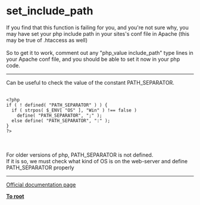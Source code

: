 # set_include_path



If you find that this function is failing for you, and you&apos;re not sure why, you may have set your php include path in your sites&apos;s conf file in Apache  (this may be true of .htaccess as well)<br><br>So to get it to work, comment out any "php_value include_path" type lines in your Apache conf file, and you should be able to set it now in your php code.  

---

Can be useful to check the value of the constant PATH_SEPARATOR.<br><br>

```
<?php
if ( ! defined( "PATH_SEPARATOR" ) ) {
  if ( strpos( $_ENV[ "OS" ], "Win" ) !== false )
    define( "PATH_SEPARATOR", ";" );
  else define( "PATH_SEPARATOR", ":" );
}
?>
```
<br><br>For older versions of php, PATH_SEPARATOR is not defined.<br>If it is so, we must check what kind of OS is on the web-server and define PATH_SEPARATOR properly  

---

[Official documentation page](https://www.php.net/manual/en/function.set-include-path.php)

**[To root](/README.md)**